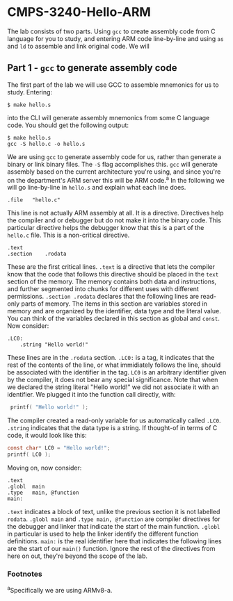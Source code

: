 # CMPS-3240-Hello-ARM

The lab consists of two parts. Using `gcc` to create assembly code from C language for you to study, and entering ARM code line-by-line and using `as` and `ld` to assemble and link original code. We will 

## Part 1 - `gcc` to generate assembly code

The first part of the lab we will use GCC to assemble mnemonics for us to study. Entering:

```shell
$ make hello.s
```

into the CLI will generate assembly mnemonics from some C language code. You should get the following output:

```shell
$ make hello.s
gcc -S hello.c -o hello.s
```

We are using `gcc` to generate assembly code for us, rather than generate a binary or link binary files. The `-S` flag accomplishes this. `gcc` will generate assembly based on the current architecture you're using, and since you're on the department's ARM server this will be ARM code.<sup>a</sup> In the following we will go line-by-line in `hello.s` and explain what each line does.

```arm
.file	"hello.c"
```

This line is not actually ARM assembly at all. It is a directive. Directives help the compiler and or debugger but do not make it into the binary code. This particular directive helps the debugger know that this is a part of the `hello.c` file. This is a non-critical directive.

```arm
.text
.section	.rodata
```

These are the first critical lines. `.text` is a directive that lets the compiler know that the code that follows this directive should be placed in the `text` section of the memory. The memory contains both data and instructions, and further segmented into chunks for different uses with different permissions.  `.section .rodata` declares that the following lines are read-only parts of memory. The items in this section are variables stored in memory and are organized by the identifier, data type and the literal value. You can think of the variables declared in this section as global and `const`. Now consider:

```arm
.LC0:
	.string	"Hello world!"
```
 
These lines are in the `.rodata` section. `.LC0:` is a tag, it indicates that the rest of the contents of the line, or what immidiately follows the line, should be associated with the identifier in the tag. `LC0` is an arbitrary identifier given by the compiler, it does not bear any special significance. Note that when we declared the string literal "Hello world!" we did not associate it with an identifier. We plugged it into the function call directly, with:

``` c
 printf( "Hello world!" );
```
 
The compiler created a read-only variable for us automatically called `.LC0`. `.string` indicates that the data type is a string. If thought-of in terms of C code, it would look like this:
 
```c
const char* LC0 = "Hello world!";
printf( LC0 );
```

Moving on, now consider: 
 
```arm
.text
.globl	main
.type	main, @function
main:
```

`.text` indicates a block of text, unlike the previous section it is not labelled `rodata`. `.globl main` and `.type main, @function` are compiler directives for the debugger and linker that indicate the start of the main function. `.globl` in particular is used to help the linker identify the different function definitions. `main:` is the real identifier here that indicates the following lines are the start of our `main()` function. Ignore the rest of the directives from here on out, they're beyond the scope of the lab.

### Footnotes

<sup>a</sup>Specifically we are using ARMv8-a.
